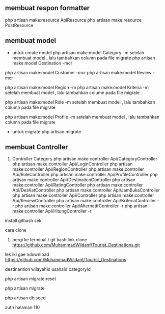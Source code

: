 ## membuat respon formatter

php artisan make:resource ApiResource
php artisan make:resource PostResource

## membuat model
- untuk create model
php artisan make:model Category -m
setelah membuat model , lalu tambahkan column pada file migrate
php artisan make:model Destination -mcr


php artisan make:model Customer -mcr
php artisan make:model Review -mcr



php artisan make:model Region -m
php artisan make:model Kriteria -m
setelah membuat model , lalu tambahkan column pada file migrate

php artisan make:model Role -m
setelah membuat model , lalu tambahkan column pada file migrate

php artisan make:model Profile -m
setelah membuat model , lalu tambahkan column pada file migrate


- untuk migrate
php artisan migrate


## membuat Controller 
1. Controller Category
php artisan make:controller Api/CategoryController
php artisan make:controller Api/LoginController
php artisan make:controller Api/RegionController
php artisan make:controller Api/RoleController
php artisan make:controller Api/ProfileController
php artisan make:controller Api/DestinationController
php artisan make:controller Api/RatingController
php artisan make:controller Api/DesKatController
php artisan make:controller Api/JamBukaController
php artisan make:controller Api/Controller
php artisan make:controller Api/ReviewController
php artisan make:controller Api/KriteriaController -r
php artisan make:controller Api/AlternatifController -r
php artisan make:controller Api/HitungController -r



install gitbash sek 

cara clone 
1. pergi ke terminal / git bash 
link clone 
https://github.com/MuhammadWildanf/Tourist_Destinations.git

lek iki gae ndownload 
https://github.com/MuhammadWildanf/Tourist_Destinations


destinantion 
wilayahId
usahaId
categoryId


php artisan migrate:reset

php artisan migrate

php artisan db:seed


auth halaman 110


